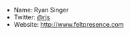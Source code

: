 * Name: Ryan Singer
* Twitter: [@rjs](http://twitter.com/rjs)
* Website: http://www.feltpresence.com
